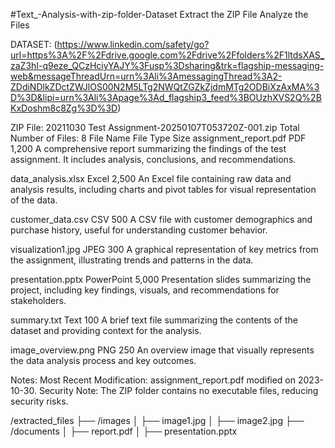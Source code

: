 #Text_-Analysis-with-zip-folder-Dataset
Extract the ZIP File
Analyze the Files

DATASET: 
(https://www.linkedin.com/safety/go?url=https%3A%2F%2Fdrive.google.com%2Fdrive%2Ffolders%2F1ltdsXAS_zaZ3hI-q9eze_QCzHciyYAJY%3Fusp%3Dsharing&trk=flagship-messaging-web&messageThreadUrn=urn%3Ali%3AmessagingThread%3A2-ZDdiNDlkZDctZWJlOS00N2M5LTg2NWQtZGZkZjdmMTg2ODBiXzAxMA%3D%3D&lipi=urn%3Ali%3Apage%3Ad_flagship3_feed%3BOUzhXVS2Q%2BKxDoshm8c8Zg%3D%3D)

ZIP File: 20211030 Test Assignment-20250107T053720Z-001.zip
Total Number of Files: 8
File Name	File Type	Size 
assignment_report.pdf	PDF	1,200	A comprehensive report summarizing the findings of the test assignment. It includes analysis, conclusions, and recommendations.

data_analysis.xlsx	Excel	2,500	An Excel file containing raw data and analysis results, including charts and pivot tables for visual representation of the data.

customer_data.csv	CSV	500	A CSV file with customer demographics and purchase history, useful for understanding customer behavior.

visualization1.jpg	JPEG	300	A graphical representation of key metrics from the assignment, illustrating trends and patterns in the data.

presentation.pptx	PowerPoint	5,000	Presentation slides summarizing the project, including key findings, visuals, and recommendations for stakeholders.

summary.txt	Text	100	A brief text file summarizing the contents of the dataset and providing context for the analysis.

image_overview.png	PNG	250	An overview image that visually represents the data analysis process and key outcomes.

Notes:
Most Recent Modification: assignment_report.pdf modified on 2023-10-30.
Security Note: The ZIP folder contains no executable files, reducing security risks.

/extracted_files ├── /images │ ├── image1.jpg │ ├── image2.jpg ├── /documents │ ├── report.pdf │ ├── presentation.pptx
